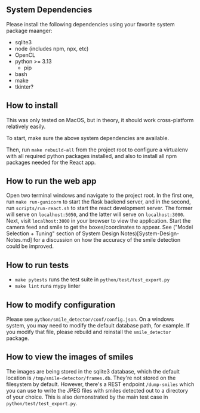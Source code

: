 ## System Dependencies 
Please install the following dependencies using your favorite system package maanger:
- sqlite3
- node (includes npm, npx, etc)
- OpenCL
- python >= 3.13
  - pip
- bash
- make
- tkinter?

## How to install
This was only tested on MacOS, but in theory, it should work cross-platform relatively easily. 

To start, make sure the above system dependencies are available. 

Then, run `make rebuild-all` from the project root to configure a virtualenv with all required python packages installed, and also to install all npm packages needed for the React app. 

## How to run the web app
Open two terminal windows and navigate to the project root. In the first one, run `make run-gunicorn` to start the flask backend server, and in the second, run `scripts/run-react.sh` to start the react development server. The former will serve on `localhost:5050`, and the latter will serve on `localhost:3000`. Next, visit `localhost:3000` in your browser to view the application. Start the camera feed and smile to get the boxes/coordinates to appear. See ("Model Selection + Tuning" section of System Design Notes)[System-Design-Notes.md] for a discussion on how the accuracy of the smile detection could be improved. 

## How to run tests
- `make pytests` runs the test suite in `python/test/test_export.py`
- `make lint` runs mypy linter

## How to modify configuration
Please see `python/smile_detector/conf/config.json`. On a windows system, you may need to modify the default database path, for example.
If you modify that file, please rebuild and reinstall the `smile_detector` package. 

## How to view the images of smiles
The images are being stored in the sqlite3 database, which the default location is `/tmp/smile-detector/frames.db`. They're not stored on the filesystem by default. However, there's a REST endpoint `/dump-smiles` which you can use to write the JPEG files with smiles detected out to a directory of your choice. This is also demonstrated by the main test case in `python/test/test_export.py`. 